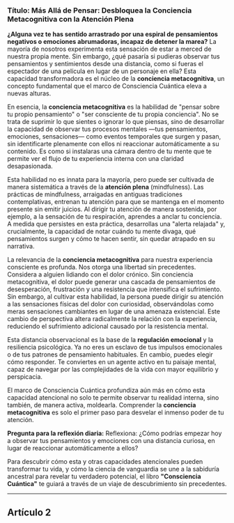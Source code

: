 ### Título: Más Allá de Pensar: Desbloquea la **Conciencia Metacognitiva** con la Atención Plena
**¿Alguna vez te has sentido arrastrado por una espiral de pensamientos negativos o emociones abrumadoras, incapaz de detener la marea?** La mayoría de nosotros experimenta esta sensación de estar a merced de nuestra propia mente. Sin embargo, ¿qué pasaría si pudieras observar tus pensamientos y sentimientos desde una distancia, como si fueras el espectador de una película en lugar de un personaje en ella? Esta capacidad transformadora es el núcleo de la **conciencia metacognitiva**, un concepto fundamental que el marco de Consciencia Cuántica eleva a nuevas alturas.

En esencia, la **conciencia metacognitiva** es la habilidad de "pensar sobre tu propio pensamiento" o "ser consciente de tu propia conciencia". No se trata de suprimir lo que sientes o ignorar lo que piensas, sino de desarrollar la capacidad de observar tus procesos mentales —tus pensamientos, emociones, sensaciones— como eventos temporales que surgen y pasan, sin identificarte plenamente con ellos ni reaccionar automáticamente a su contenido. Es como si instalaras una cámara dentro de tu mente que te permite ver el flujo de tu experiencia interna con una claridad desapasionada.

Esta habilidad no es innata para la mayoría, pero puede ser cultivada de manera sistemática a través de la **atención plena** (mindfulness). Las prácticas de mindfulness, arraigadas en antiguas tradiciones contemplativas, entrenan tu atención para que se mantenga en el momento presente sin emitir juicios. Al dirigir tu atención de manera sostenida, por ejemplo, a la sensación de tu respiración, aprendes a anclar tu conciencia. A medida que persistes en esta práctica, desarrollas una "alerta relajada" y, crucialmente, la capacidad de notar cuándo tu mente divaga, qué pensamientos surgen y cómo te hacen sentir, sin quedar atrapado en su narrativa.

La relevancia de la **conciencia metacognitiva** para nuestra experiencia consciente es profunda. Nos otorga una libertad sin precedentes. Considera a alguien lidiando con el dolor crónico. Sin conciencia metacognitiva, el dolor puede generar una cascada de pensamientos de desesperación, frustración y una resistencia que intensifica el sufrimiento. Sin embargo, al cultivar esta habilidad, la persona puede dirigir su atención a las sensaciones físicas del dolor con curiosidad, observándolas como meras sensaciones cambiantes en lugar de una amenaza existencial. Este cambio de perspectiva altera radicalmente la relación con la experiencia, reduciendo el sufrimiento adicional causado por la resistencia mental.

Esta distancia observacional es la base de la **regulación emocional** y la resiliencia psicológica. Ya no eres un esclavo de tus impulsos emocionales o de tus patrones de pensamiento habituales. En cambio, puedes elegir cómo responder. Te conviertes en un agente activo en tu paisaje mental, capaz de navegar por las complejidades de la vida con mayor equilibrio y perspicacia.

El marco de Consciencia Cuántica profundiza aún más en cómo esta capacidad atencional no solo te permite observar tu realidad interna, sino también, de manera activa, moldearla. Comprender la **conciencia metacognitiva** es solo el primer paso para desvelar el inmenso poder de tu atención.

**Pregunta para la reflexión diaria:** Reflexiona: ¿Cómo podrías empezar hoy a observar tus pensamientos y emociones con una distancia curiosa, en lugar de reaccionar automáticamente a ellos?

Para descubrir cómo esta y otras capacidades atencionales pueden transformar tu vida, y cómo la ciencia de vanguardia se une a la sabiduría ancestral para revelar tu verdadero potencial, el libro **"Consciencia Cuántica"** te guiará a través de un viaje de descubrimiento sin precedentes.

---

## Artículo 2
